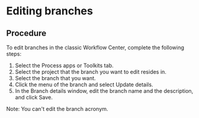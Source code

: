# Editing branches

## Procedure

To edit branches in the classic Workflow Center, complete the following steps:

1. Select the Process apps or Toolkits tab.
2. Select the project that the branch you want to edit resides in.
3. Select the branch that you want.
4. Click the menu of the branch and select Update details.
5. In the Branch details window, edit the branch name and the description,
and click Save.

Note: You can't edit the branch acronym.